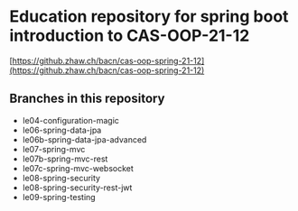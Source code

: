 # Education repository for spring boot introduction to CAS-OOP-21-12

[https://github.zhaw.ch/bacn/cas-oop-spring-21-12](https://github.zhaw.ch/bacn/cas-oop-spring-21-12)

## Branches in this repository

- le04-configuration-magic
- le06-spring-data-jpa
- le06b-spring-data-jpa-advanced
- le07-spring-mvc
- le07b-spring-mvc-rest
- le07c-spring-mvc-websocket
- le08-spring-security
- le08-spring-security-rest-jwt
- le09-spring-testing
